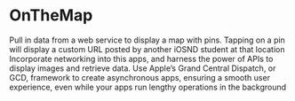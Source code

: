 # OnTheMap
Pull in data from a web service to display a map with pins. Tapping on a pin will display a custom URL posted by another iOSND student at that location
Incorporate networking into this apps, and harness the power of APIs to display images and retrieve data. Use Apple’s Grand Central Dispatch, or GCD, framework to create asynchronous apps, ensuring a smooth user experience, even while your apps run lengthy operations in the background
